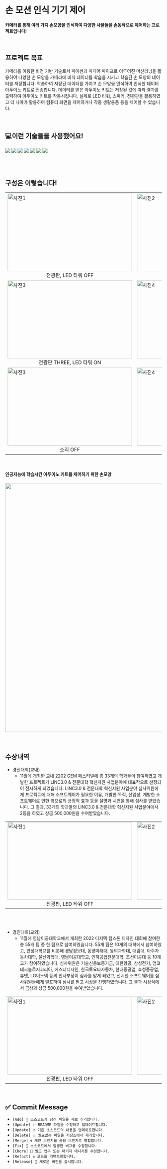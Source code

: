 # 손 모션 인식 기기 제어

<strong>카메라를 통해 여러 가지 손모양을 인식하여 다양한 사물들을 손동작으로 제어하는 프로젝트입니다!</strong>

<br>

## 프로젝트 목표
<P>
카메라를 이용한 비전 기반 기술로서 파이썬과 미디어 파이프로 이루어진 머신러닝을 활용하여 다양한 손 모양을 카메라에 비춰 데이터를 학습을 시키고 학습된 손 모양의 데이터를 저장합니다. 학습하여 저장된 데이터를 가지고 손 모양을 인식하여 인식한 데이터 아두이노 키트로 전송합니다. 데이터를 받은 아두이노 키트는 저장된 값에 따라 결과를 출력하여 아두이노 키트를 작동시킵니다. 실제로 LED 타워, 스피커, 전광판을 활용하였고 더 나아가 활용하여 컴퓨터 화면을 제어하거나 각종 생활용품 등을 제어할 수 있습니다.

<br>
<br>
<br>

## 💻이런 기술들을 사용했어요!
<P>
  <img src="https://img.shields.io/badge/python-3776AB?style=for-the-badge&logo=python&logoColor=white">
  <img src="https://img.shields.io/badge/jupyter-F37626?style=for-the-badge&logo=jupyter&logoColor=white">
  <img src="https://img.shields.io/badge/mediapipe-0097A7?style=for-the-badge&logo=mediapipe&logoColor=white">
  <img src="https://img.shields.io/badge/tensorflow-FF6F00?style=for-the-badge&logo=tensorflow&logoColor=white">
  <img src="https://img.shields.io/badge/opencv-5C3EE8?style=for-the-badge&logo=opencv&logoColor=white">
  <img src="https://img.shields.io/badge/arduino-00878F?style=for-the-badge&logo=arduino&logoColor=white">
  <img src="https://img.shields.io/badge/github-181717?style=for-the-badge&logo=GitHub&logoColor=white">
</P>

<br>
<br>

## 구성은 이렇습니다!
<table>
  <tr>
    <td>
      <img src="https://github.com/user-attachments/assets/6434b898-2801-4e22-b7e4-b26a5ab20c1a" alt="사진1" width="400" height="250">
      <div align="center">전광판, LED 타워 OFF</div>
    </td>
    <td>
      <img src="https://github.com/user-attachments/assets/4a5b1e28-f869-4bba-86e5-e8c7454ea069" alt="사진2" width="400" height="250">
      <div align="center">전광판 OFF, LED 타워 ON</div>
    </td>
  </tr>
  <tr>
    <td>
      <img src="https://github.com/user-attachments/assets/dc9efca5-8ffc-4cc6-8b27-5c6511c479a1" alt="사진3" width="400" height="250">
      <div align="center">전광판 THREE, LED 타워 ON</div>
    </td>
    <td>
      <img src="https://github.com/user-attachments/assets/95feb979-fa3b-4cda-9942-07bfcfee6ca2" alt="사진4" width="400" height="250">
      <div align="center">전광판 FIVE, LED 타워 OFF</div>
    </td>
  </tr>
    <tr>
    <td>
      <img src="https://github.com/user-attachments/assets/b73c2ce6-041a-421d-9db7-35fd5c9e7ed0" alt="사진3" width="400" height="250">
      <div align="center">소리 OFF</div>
    </td>
    <td>
      <img src="https://github.com/user-attachments/assets/dc04bdc7-46e7-4e0d-8083-58607b971ed0" alt="사진4" width="400" height="250">
      <div align="center">소리 ON</div>
    </td>
  </tr>
</table>

<br>

<div>
  <h4>인공지능에 학습시킨 아두이노 키트를 제어하기 위한 손모양</h4>
  <img src="https://github.com/user-attachments/assets/f62a1ade-4929-4e05-8839-b4a9e2ceecc5" width="800"/>
</div>


<br>
<br>

## 수상내역
- 경진대회(교내)
    - 11월에 개최한 교내 2202 GEM 페스티벌에 총 33개의 학과들이 참여하였고 개발한 프로젝트가 LINC3.0 & 전문대학 혁신지원 사업분야에 대표작으로 선정되어 전시하게 되었습니다.
LINC3.0 & 전문대학 혁신지원 사업분야 심사위원에게 프로젝트에 대해 소프트웨어가 필요한 이유, 개발한 목적, 산업성, 개발한 소프트웨어로 인한 앞으로의 긍정적 효과 등을 설명과 시연을 통해 심사를 받았습니다.
그 결과, 33개의 학과들의 LINC3.0 & 전문대학 혁신지원 사업분야에서 2등을 하였고 상금 500,000원을 수여받았습니다.
<table>
  <tr>
    <td>
      <img src="https://github.com/user-attachments/assets/ac491145-1a6c-45a7-9c15-b52e84920b14" alt="사진1" width="400" height="250">
      <div align="center">전광판, LED 타워 OFF</div>
    </td>
    <td>
      <img src="https://github.com/user-attachments/assets/3d510736-f4a6-42c3-8719-5ec998e5c396" alt="사진2" width="400" height="250">
      <div align="center">전광판 OFF, LED 타워 ON</div>
    </td>
  </tr>
</table>

<br>
<br>

- 경진대회(교외)
   - 11월에 영남이공대학교에서 개최한 2022 디지텍 캡스톤 디자인 대회에 참여한 총 55개 팀 중 한 팀으로 참여하였습니다. 
55개 팀은 10개의 대학에서 참여하였고, 연성대학교를 비롯해 경남정보대, 동양미래대, 동의과학대, 대림대, 아주자동차대학, 울산과학대, 영남이공대학교, 인하공업전문대학, 조선이공대 등 10개교가 참여하였습니다.
심사위원은 기술신용보증기금, 대한항공, 삼성전기, 앰코테크놀로지코리아, 에스더디자인, 한국토요타자동차, 현대중공업, 효성중공업, 휴넷, LG이노텍 등의 인사부장이 심사를 맡게 되었고, 전시한 소프트웨어를 심사위원들에게 발표하여 심사를 받고 시상을 진행하였습니다.
그 결과 시상식에서 금상과 상금 500,000원을 수여받았습니다.
<table>
  <tr>
    <td>
      <img src="https://github.com/user-attachments/assets/5488c85c-fb8c-4685-b46c-0e4dad3a5a8e" alt="사진1" width="400" height="250">
      <div align="center">전광판, LED 타워 OFF</div>
    </td>
    <td>
      <img src="https://github.com/user-attachments/assets/72541a18-1310-4570-9352-28ccbc7577a2" alt="사진2" width="400" height="250">
      <div align="center">전광판 OFF, LED 타워 ON</div>
    </td>
    <td>
      <img src="https://github.com/user-attachments/assets/77749817-204b-43c6-b200-bb1db9300724" alt="사진2" width="400" height="250">
      <div align="center">전광판 OFF, LED 타워 ON</div>
    </td>
  </tr>
</table>


<br>

## ✅ Commit Message
- `[Add] 🌟 소스코드가 담긴 파일을 새로 추가합니다.`
- `[Update] ✨ README 파일을 수정하고 업데이트합니다.`
- `[Update] 🔥 기존 소스코드의 내용을 업데이트합니다.`
- `[Delete] 💥 필요없는 파일을 저장소에서 제거합니다.`
- `[Merge] 🌀 개인 브랜치를 공용 브랜치로 병합합니다.`
- `[Fix] 🔧 소스코드에서 발생한 버그를 수정합니다.`
- `[Chore] 🧹 빌드 업무 또는 패키지 매니저를 수정합니다.`
- `[Refact] ♻ 코드를 리팩토링합니다.`
- `[Release] 🎁 새로운 버전을 출시합니다.`
